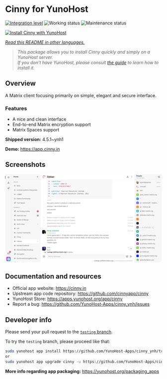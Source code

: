 <!--
N.B.: This README was automatically generated by <https://github.com/YunoHost/apps/tree/master/tools/readme_generator>
It shall NOT be edited by hand.
-->

# Cinny for YunoHost

[![Integration level](https://apps.yunohost.org/badge/integration/cinny)](https://ci-apps.yunohost.org/ci/apps/cinny/)
![Working status](https://apps.yunohost.org/badge/state/cinny)
![Maintenance status](https://apps.yunohost.org/badge/maintained/cinny)

[![Install Cinny with YunoHost](https://install-app.yunohost.org/install-with-yunohost.svg)](https://install-app.yunohost.org/?app=cinny)

*[Read this README in other languages.](./ALL_README.md)*

> *This package allows you to install Cinny quickly and simply on a YunoHost server.*  
> *If you don't have YunoHost, please consult [the guide](https://yunohost.org/install) to learn how to install it.*

## Overview

A Matrix client focusing primarily on simple, elegant and secure interface.

### Features

- A nice and clean interface
- End-to-end Matrix encryption support
- Matrix Spaces support


**Shipped version:** 4.5.1~ynh1

**Demo:** <https://app.cinny.in>

## Screenshots

![Screenshot of Cinny](./doc/screenshots/screenshot.png)

## Documentation and resources

- Official app website: <https://cinny.in>
- Upstream app code repository: <https://github.com/cinnyapp/cinny>
- YunoHost Store: <https://apps.yunohost.org/app/cinny>
- Report a bug: <https://github.com/YunoHost-Apps/cinny_ynh/issues>

## Developer info

Please send your pull request to the [`testing` branch](https://github.com/YunoHost-Apps/cinny_ynh/tree/testing).

To try the `testing` branch, please proceed like that:

```bash
sudo yunohost app install https://github.com/YunoHost-Apps/cinny_ynh/tree/testing --debug
or
sudo yunohost app upgrade cinny -u https://github.com/YunoHost-Apps/cinny_ynh/tree/testing --debug
```

**More info regarding app packaging:** <https://yunohost.org/packaging_apps>
